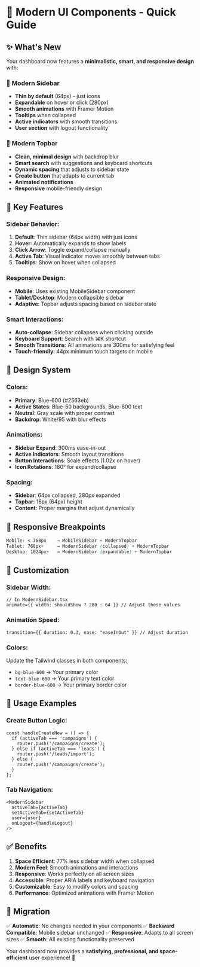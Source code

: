 # 🎨 Modern UI Components - Quick Guide

## ✨ What's New

Your dashboard now features a **minimalistic, smart, and responsive design** with:

### 🔄 **Modern Sidebar**
- **Thin by default** (64px) - just icons
- **Expandable** on hover or click (280px)
- **Smooth animations** with Framer Motion
- **Tooltips** when collapsed
- **Active indicators** with smooth transitions
- **User section** with logout functionality

### 🎯 **Modern Topbar**
- **Clean, minimal design** with backdrop blur
- **Smart search** with suggestions and keyboard shortcuts
- **Dynamic spacing** that adjusts to sidebar state
- **Create button** that adapts to current tab
- **Animated notifications** 
- **Responsive** mobile-friendly design

## 🚀 Key Features

### **Sidebar Behavior:**
1. **Default**: Thin sidebar (64px width) with just icons
2. **Hover**: Automatically expands to show labels
3. **Click Arrow**: Toggle expand/collapse manually
4. **Active Tab**: Visual indicator moves smoothly between tabs
5. **Tooltips**: Show on hover when collapsed

### **Responsive Design:**
- **Mobile**: Uses existing MobileSidebar component
- **Tablet/Desktop**: Modern collapsible sidebar
- **Adaptive**: Topbar adjusts spacing based on sidebar state

### **Smart Interactions:**
- **Auto-collapse**: Sidebar collapses when clicking outside
- **Keyboard Support**: Search with ⌘K shortcut
- **Smooth Transitions**: All animations are 300ms for satisfying feel
- **Touch-friendly**: 44px minimum touch targets on mobile

## 🎨 Design System

### **Colors:**
- **Primary**: Blue-600 (#2563eb)
- **Active States**: Blue-50 backgrounds, Blue-600 text
- **Neutral**: Gray scale with proper contrast
- **Backdrop**: White/95 with blur effects

### **Animations:**
- **Sidebar Expand**: 300ms ease-in-out
- **Active Indicators**: Smooth layout transitions
- **Button Interactions**: Scale effects (1.02x on hover)
- **Icon Rotations**: 180° for expand/collapse

### **Spacing:**
- **Sidebar**: 64px collapsed, 280px expanded
- **Topbar**: 16px (64px) height
- **Content**: Proper margins that adjust dynamically

## 📱 Responsive Breakpoints

```css
Mobile: < 768px    → MobileSidebar + ModernTopbar
Tablet: 768px+     → ModernSidebar (collapsed) + ModernTopbar  
Desktop: 1024px+   → ModernSidebar (expandable) + ModernTopbar
```

## 🔧 Customization

### **Sidebar Width:**
```tsx
// In ModernSidebar.tsx
animate={{ width: shouldShow ? 280 : 64 }} // Adjust these values
```

### **Animation Speed:**
```tsx
transition={{ duration: 0.3, ease: "easeInOut" }} // Adjust duration
```

### **Colors:**
Update the Tailwind classes in both components:
- `bg-blue-600` → Your primary color
- `text-blue-600` → Your primary text color
- `border-blue-600` → Your primary border color

## 🎯 Usage Examples

### **Create Button Logic:**
```tsx
const handleCreateNew = () => {
  if (activeTab === 'campaigns') {
    router.push('/campaigns/create');
  } else if (activeTab === 'leads') {
    router.push('/leads/import');
  } else {
    router.push('/campaigns/create');
  }
};
```

### **Tab Navigation:**
```tsx
<ModernSidebar
  activeTab={activeTab}
  setActiveTab={setActiveTab}
  user={user}
  onLogout={handleLogout}
/>
```

## ✅ Benefits

1. **Space Efficient**: 77% less sidebar width when collapsed
2. **Modern Feel**: Smooth animations and interactions
3. **Responsive**: Works perfectly on all screen sizes
4. **Accessible**: Proper ARIA labels and keyboard navigation
5. **Customizable**: Easy to modify colors and spacing
6. **Performance**: Optimized animations with Framer Motion

## 🔄 Migration

✅ **Automatic**: No changes needed in your components
✅ **Backward Compatible**: Mobile sidebar unchanged
✅ **Responsive**: Adapts to all screen sizes
✅ **Smooth**: All existing functionality preserved

Your dashboard now provides a **satisfying, professional, and space-efficient** user experience! 🚀
